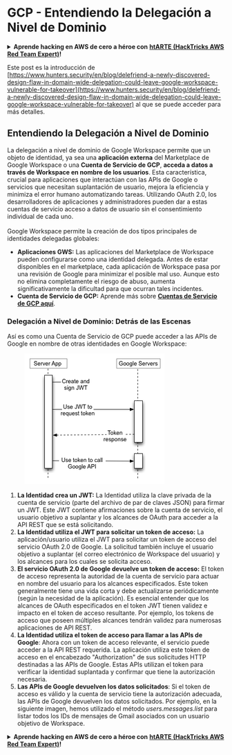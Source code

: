 # GCP - Entendiendo la Delegación a Nivel de Dominio

<details>

<summary><strong>Aprende hacking en AWS de cero a héroe con</strong> <a href="https://training.hacktricks.xyz/courses/arte"><strong>htARTE (HackTricks AWS Red Team Expert)</strong></a><strong>!</strong></summary>

Otras formas de apoyar a HackTricks:

* Si quieres ver tu **empresa anunciada en HackTricks** o **descargar HackTricks en PDF** revisa los [**PLANES DE SUSCRIPCIÓN**](https://github.com/sponsors/carlospolop)!
* Consigue el [**merchandising oficial de PEASS & HackTricks**](https://peass.creator-spring.com)
* Descubre [**La Familia PEASS**](https://opensea.io/collection/the-peass-family), nuestra colección de [**NFTs**](https://opensea.io/collection/the-peass-family) exclusivos
* **Únete al** 💬 [**grupo de Discord**](https://discord.gg/hRep4RUj7f) o al [**grupo de telegram**](https://t.me/peass) o **sígueme** en **Twitter** 🐦 [**@carlospolopm**](https://twitter.com/carlospolopm)**.**
* **Comparte tus trucos de hacking enviando PRs a los repositorios de github de** [**HackTricks**](https://github.com/carlospolop/hacktricks) y [**HackTricks Cloud**](https://github.com/carlospolop/hacktricks-cloud).

</details>

Este post es la introducción de [https://www.hunters.security/en/blog/delefriend-a-newly-discovered-design-flaw-in-domain-wide-delegation-could-leave-google-workspace-vulnerable-for-takeover](https://www.hunters.security/en/blog/delefriend-a-newly-discovered-design-flaw-in-domain-wide-delegation-could-leave-google-workspace-vulnerable-for-takeover) al que se puede acceder para más detalles.

## **Entendiendo la Delegación a Nivel de Dominio**

La delegación a nivel de dominio de Google Workspace permite que un objeto de identidad, ya sea una **aplicación externa** del Marketplace de Google Workspace o una **Cuenta de Servicio de GCP**, **acceda a datos a través de Workspace en nombre de los usuarios**. Esta característica, crucial para aplicaciones que interactúan con las APIs de Google o servicios que necesitan suplantación de usuario, mejora la eficiencia y minimiza el error humano automatizando tareas. Utilizando OAuth 2.0, los desarrolladores de aplicaciones y administradores pueden dar a estas cuentas de servicio acceso a datos de usuario sin el consentimiento individual de cada uno.\
\
Google Workspace permite la creación de dos tipos principales de identidades delegadas globales:

* **Aplicaciones GWS:** Las aplicaciones del Marketplace de Workspace pueden configurarse como una identidad delegada. Antes de estar disponibles en el marketplace, cada aplicación de Workspace pasa por una revisión de Google para minimizar el posible mal uso. Aunque esto no elimina completamente el riesgo de abuso, aumenta significativamente la dificultad para que ocurran tales incidentes.
* **Cuenta de Servicio de GCP:** Aprende más sobre [**Cuentas de Servicio de GCP aquí**](../gcp-basic-information.md#service-accounts).

### **Delegación a Nivel de Dominio: Detrás de las Escenas**

Así es como una Cuenta de Servicio de GCP puede acceder a las APIs de Google en nombre de otras identidades en Google Workspace:

<figure><img src="../../../.gitbook/assets/image (11).png" alt=""><figcaption></figcaption></figure>

1. **La Identidad crea un JWT:** La Identidad utiliza la clave privada de la cuenta de servicio (parte del archivo de par de claves JSON) para firmar un JWT. Este JWT contiene afirmaciones sobre la cuenta de servicio, el usuario objetivo a suplantar y los alcances de OAuth para acceder a la API REST que se está solicitando.
2. **La Identidad utiliza el JWT para solicitar un token de acceso:** La aplicación/usuario utiliza el JWT para solicitar un token de acceso del servicio OAuth 2.0 de Google. La solicitud también incluye el usuario objetivo a suplantar (el correo electrónico de Workspace del usuario) y los alcances para los cuales se solicita acceso.
3. **El servicio OAuth 2.0 de Google devuelve un token de acceso:** El token de acceso representa la autoridad de la cuenta de servicio para actuar en nombre del usuario para los alcances especificados. Este token generalmente tiene una vida corta y debe actualizarse periódicamente (según la necesidad de la aplicación). Es esencial entender que los alcances de OAuth especificados en el token JWT tienen validez e impacto en el token de acceso resultante. Por ejemplo, los tokens de acceso que poseen múltiples alcances tendrán validez para numerosas aplicaciones de API REST.
4. **La Identidad utiliza el token de acceso para llamar a las APIs de Google**: Ahora con un token de acceso relevante, el servicio puede acceder a la API REST requerida. La aplicación utiliza este token de acceso en el encabezado "Authorization" de sus solicitudes HTTP destinadas a las APIs de Google. Estas APIs utilizan el token para verificar la identidad suplantada y confirmar que tiene la autorización necesaria.
5. **Las APIs de Google devuelven los datos solicitados**: Si el token de acceso es válido y la cuenta de servicio tiene la autorización adecuada, las APIs de Google devuelven los datos solicitados. Por ejemplo, en la siguiente imagen, hemos utilizado el método _users.messages.list_ para listar todos los IDs de mensajes de Gmail asociados con un usuario objetivo de Workspace.

<details>

<summary><strong>Aprende hacking en AWS de cero a héroe con</strong> <a href="https://training.hacktricks.xyz/courses/arte"><strong>htARTE (HackTricks AWS Red Team Expert)</strong></a><strong>!</strong></summary>

Otras formas de apoyar a HackTricks:

* Si quieres ver tu **empresa anunciada en HackTricks** o **descargar HackTricks en PDF** revisa los [**PLANES DE SUSCRIPCIÓN**](https://github.com/sponsors/carlospolop)!
* Consigue el [**merchandising oficial de PEASS & HackTricks**](https://peass.creator-spring.com)
* Descubre [**La Familia PEASS**](https://opensea.io/collection/the-peass-family), nuestra colección de [**NFTs**](https://opensea.io/collection/the-peass-family) exclusivos
* **Únete al** 💬 [**grupo de Discord**](https://discord.gg/hRep4RUj7f) o al [**grupo de telegram**](https://t.me/peass) o **sígueme** en **Twitter** 🐦 [**@carlospolopm**](https://twitter.com/carlospolopm)**.**
* **Comparte tus trucos de hacking enviando PRs a los repositorios de github de** [**HackTricks**](https://github.com/carlospolop/hacktricks) y [**HackTricks Cloud**](https://github.com/carlospolop/hacktricks-cloud).

</details>
